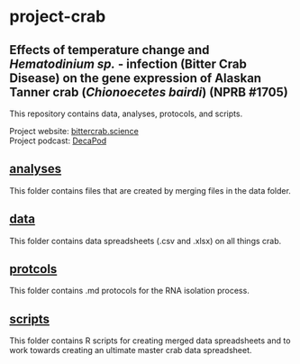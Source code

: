 # project-crab

## Effects of temperature change and *Hematodinium sp.* - infection (Bitter Crab Disease) on the gene expression of Alaskan Tanner crab (*Chionoecetes bairdi*) (NPRB #1705)      

This repository contains data, analyses, protocols, and scripts.  

Project website: [bittercrab.science](https://bittercrab.wordpress.com)    
Project podcast: [DecaPod](https://podcasts.apple.com/us/podcast/decapod-bittercrab-science/id1437675248)         

## [analyses](https://github.com/RobertsLab/project-crab/tree/master/analyses)
This folder contains files that are created by merging files in the data folder. 

## [data](https://github.com/RobertsLab/project-crab/tree/master/data)
This folder contains data spreadsheets (.csv and .xlsx) on all things crab. 

## [protcols](https://github.com/RobertsLab/project-crab/tree/master/protocols)
This folder contains .md protocols for the RNA isolation process. 

## [scripts](https://github.com/RobertsLab/project-crab/tree/master/scripts)
This folder contains R scripts for creating merged data spreadsheets and to work towards creating an ultimate master crab data spreadsheet. 
